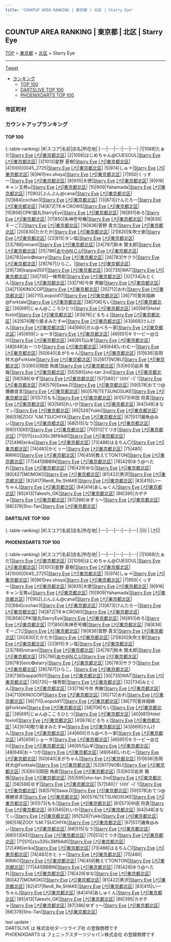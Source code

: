 ```yaml
---
title: 'COUNTUP AREA RANKING | 東京都 | 北区 | Starry Eye'
---
```

## COUNTUP AREA RANKING | 東京都 | 北区 | Starry Eye

[TOP](/darts/rank/) > [東京都](/darts/rank/東京都/) > [北区](/darts/rank/東京都/北区/) > Starry Eye

___

<a href="https://twitter.com/share?ref_src=twsrc%5Etfw" data-text="COUNTUP AREA RANKING | 東京都北区Starry Eye" class="twitter-share-button" data-hashtags="DARTSLIVE,PHOENIXDARTS,darts,ダーツ" data-show-count="false">Tweet</a>

* [ランキング](#カウントアップランキング)
    * [TOP 100](#top-100)
    * [DARTSLIVE TOP 100](#dartslive-top-100)
    * [PHOENIXDARTS TOP 100](#phoenixdarts-top-100)

### 市区町村

<ul>

</ul>

### カウントアップランキング

#### TOP 100



{:.table-ranking}
|#|スコア|名前|店名|所在地|
|---|---|---|---|---|
|1|1068|<span class="rank-name-pd">たぁだ</span>|<a href="/darts/rank/shops/7443.html">Starry Eye</a> <a href="https://vs.phoenixdarts.com/jp/shop/shopDetailInfo/s_7443?s_seq=7443">[↗]</a>|<a href="/darts/rank/東京都/北区">東京都北区</a>|
|2|1056|<span class="rank-name-pd">はじめちゃん@CUESOUL</span>|<a href="/darts/rank/shops/7443.html">Starry Eye</a> <a href="https://vs.phoenixdarts.com/jp/shop/shopDetailInfo/s_7443?s_seq=7443">[↗]</a>|<a href="/darts/rank/東京都/北区">東京都北区</a>|
|3|1013|<span class="rank-name-pd"><span class="pro-icon-pd"></span>星野 夏樹</span>|<a href="/darts/rank/shops/7443.html">Starry Eye</a> <a href="https://vs.phoenixdarts.com/jp/shop/shopDetailInfo/s_7443?s_seq=7443">[↗]</a>|<a href="/darts/rank/東京都/北区">東京都北区</a>|
|4|1000|<span class="rank-name-pd">0045_2725</span>|<a href="/darts/rank/shops/7443.html">Starry Eye</a> <a href="https://vs.phoenixdarts.com/jp/shop/shopDetailInfo/s_7443?s_seq=7443">[↗]</a>|<a href="/darts/rank/東京都/北区">東京都北区</a>|
|5|974|<span class="rank-name-pd">しゅ→</span>|<a href="/darts/rank/shops/7443.html">Starry Eye</a> <a href="https://vs.phoenixdarts.com/jp/shop/shopDetailInfo/s_7443?s_seq=7443">[↗]</a>|<a href="/darts/rank/東京都/北区">東京都北区</a>|
|6|961|<span class="rank-name-pd">rev.shoya</span>|<a href="/darts/rank/shops/7443.html">Starry Eye</a> <a href="https://vs.phoenixdarts.com/jp/shop/shopDetailInfo/s_7443?s_seq=7443">[↗]</a>|<a href="/darts/rank/東京都/北区">東京都北区</a>|
|7|950|<span class="rank-name-pd">くっすー</span>|<a href="/darts/rank/shops/7443.html">Starry Eye</a> <a href="https://vs.phoenixdarts.com/jp/shop/shopDetailInfo/s_7443?s_seq=7443">[↗]</a>|<a href="/darts/rank/東京都/北区">東京都北区</a>|
|8|935|<span class="rank-name-pd">大徳</span>|<a href="/darts/rank/shops/7443.html">Starry Eye</a> <a href="https://vs.phoenixdarts.com/jp/shop/shopDetailInfo/s_7443?s_seq=7443">[↗]</a>|<a href="/darts/rank/東京都/北区">東京都北区</a>|
|9|916|<span class="rank-name-pd">キャン玉男ω</span>|<a href="/darts/rank/shops/7443.html">Starry Eye</a> <a href="https://vs.phoenixdarts.com/jp/shop/shopDetailInfo/s_7443?s_seq=7443">[↗]</a>|<a href="/darts/rank/東京都/北区">東京都北区</a>|
|10|909|<span class="rank-name-pd">Yahamada</span>|<a href="/darts/rank/shops/7443.html">Starry Eye</a> <a href="https://vs.phoenixdarts.com/jp/shop/shopDetailInfo/s_7443?s_seq=7443">[↗]</a>|<a href="/darts/rank/東京都/北区">東京都北区</a>|
|11|902|<span class="rank-name-pd">ぶんぶん@canal</span>|<a href="/darts/rank/shops/7443.html">Starry Eye</a> <a href="https://vs.phoenixdarts.com/jp/shop/shopDetailInfo/s_7443?s_seq=7443">[↗]</a>|<a href="/darts/rank/東京都/北区">東京都北区</a>|
|12|884|<span class="rank-name-pd">cochan3</span>|<a href="/darts/rank/shops/7443.html">Starry Eye</a> <a href="https://vs.phoenixdarts.com/jp/shop/shopDetailInfo/s_7443?s_seq=7443">[↗]</a>|<a href="/darts/rank/東京都/北区">東京都北区</a>|
|13|873|<span class="rank-name-pd">けんたろー</span>|<a href="/darts/rank/shops/7443.html">Starry Eye</a> <a href="https://vs.phoenixdarts.com/jp/shop/shopDetailInfo/s_7443?s_seq=7443">[↗]</a>|<a href="/darts/rank/東京都/北区">東京都北区</a>|
|14|872|<span class="rank-name-pd">TK☆CROWS</span>|<a href="/darts/rank/shops/7443.html">Starry Eye</a> <a href="https://vs.phoenixdarts.com/jp/shop/shopDetailInfo/s_7443?s_seq=7443">[↗]</a>|<a href="/darts/rank/東京都/北区">東京都北区</a>|
|15|856|<span class="rank-name-pd">CPK!謳丸StarryEye</span>|<a href="/darts/rank/shops/7443.html">Starry Eye</a> <a href="https://vs.phoenixdarts.com/jp/shop/shopDetailInfo/s_7443?s_seq=7443">[↗]</a>|<a href="/darts/rank/東京都/北区">東京都北区</a>|
|16|851|<span class="rank-name-pd">めろ</span>|<a href="/darts/rank/shops/7443.html">Starry Eye</a> <a href="https://vs.phoenixdarts.com/jp/shop/shopDetailInfo/s_7443?s_seq=7443">[↗]</a>|<a href="/darts/rank/東京都/北区">東京都北区</a>|
|17|850|<span class="rank-name-pd">失神壱号機</span>|<a href="/darts/rank/shops/7443.html">Starry Eye</a> <a href="https://vs.phoenixdarts.com/jp/shop/shopDetailInfo/s_7443?s_seq=7443">[↗]</a>|<a href="/darts/rank/東京都/北区">東京都北区</a>|
|18|836|<span class="rank-name-pd">そーご㌠</span>|<a href="/darts/rank/shops/7443.html">Starry Eye</a> <a href="https://vs.phoenixdarts.com/jp/shop/shopDetailInfo/s_7443?s_seq=7443">[↗]</a>|<a href="/darts/rank/東京都/北区">東京都北区</a>|
|18|836|<span class="rank-name-pd">菅野 貴文</span>|<a href="/darts/rank/shops/7443.html">Starry Eye</a> <a href="https://vs.phoenixdarts.com/jp/shop/shopDetailInfo/s_7443?s_seq=7443">[↗]</a>|<a href="/darts/rank/東京都/北区">東京都北区</a>|
|20|830|<span class="rank-name-pd">たかたか</span>|<a href="/darts/rank/shops/7443.html">Starry Eye</a> <a href="https://vs.phoenixdarts.com/jp/shop/shopDetailInfo/s_7443?s_seq=7443">[↗]</a>|<a href="/darts/rank/東京都/北区">東京都北区</a>|
|21|820|<span class="rank-name-pd">矢吹士劉</span>|<a href="/darts/rank/shops/7443.html">Starry Eye</a> <a href="https://vs.phoenixdarts.com/jp/shop/shopDetailInfo/s_7443?s_seq=7443">[↗]</a>|<a href="/darts/rank/東京都/北区">東京都北区</a>|
|22|815|<span class="rank-name-pd">タン塩</span>|<a href="/darts/rank/shops/7443.html">Starry Eye</a> <a href="https://vs.phoenixdarts.com/jp/shop/shopDetailInfo/s_7443?s_seq=7443">[↗]</a>|<a href="/darts/rank/東京都/北区">東京都北区</a>|
|23|788|<span class="rank-name-pd">minami</span>|<a href="/darts/rank/shops/7443.html">Starry Eye</a> <a href="https://vs.phoenixdarts.com/jp/shop/shopDetailInfo/s_7443?s_seq=7443">[↗]</a>|<a href="/darts/rank/東京都/北区">東京都北区</a>|
|24|787|<span class="rank-name-pd"><span class="pro-icon-pd"></span>鈴木 賢太郎</span>|<a href="/darts/rank/shops/7443.html">Starry Eye</a> <a href="https://vs.phoenixdarts.com/jp/shop/shopDetailInfo/s_7443?s_seq=7443">[↗]</a>|<a href="/darts/rank/東京都/北区">東京都北区</a>|
|25|786|<span class="rank-name-pd">あや@N.C.U</span>|<a href="/darts/rank/shops/7443.html">Starry Eye</a> <a href="https://vs.phoenixdarts.com/jp/shop/shopDetailInfo/s_7443?s_seq=7443">[↗]</a>|<a href="/darts/rank/東京都/北区">東京都北区</a>|
|26|783|<span class="rank-name-pd">eric✪starry</span>|<a href="/darts/rank/shops/7443.html">Starry Eye</a> <a href="https://vs.phoenixdarts.com/jp/shop/shopDetailInfo/s_7443?s_seq=7443">[↗]</a>|<a href="/darts/rank/東京都/北区">東京都北区</a>|
|26|783|<span class="rank-name-pd">サクラ</span>|<a href="/darts/rank/shops/7443.html">Starry Eye</a> <a href="https://vs.phoenixdarts.com/jp/shop/shopDetailInfo/s_7443?s_seq=7443">[↗]</a>|<a href="/darts/rank/東京都/北区">東京都北区</a>|
|28|767|<span class="rank-name-pd">ひらこ。</span>|<a href="/darts/rank/shops/7443.html">Starry Eye</a> <a href="https://vs.phoenixdarts.com/jp/shop/shopDetailInfo/s_7443?s_seq=7443">[↗]</a>|<a href="/darts/rank/東京都/北区">東京都北区</a>|
|29|738|<span class="rank-name-pd">kappa0501</span>|<a href="/darts/rank/shops/7443.html">Starry Eye</a> <a href="https://vs.phoenixdarts.com/jp/shop/shopDetailInfo/s_7443?s_seq=7443">[↗]</a>|<a href="/darts/rank/東京都/北区">東京都北区</a>|
|30|735|<span class="rank-name-pd">WAT</span>|<a href="/darts/rank/shops/7443.html">Starry Eye</a> <a href="https://vs.phoenixdarts.com/jp/shop/shopDetailInfo/s_7443?s_seq=7443">[↗]</a>|<a href="/darts/rank/東京都/北区">東京都北区</a>|
|30|735|<span class="rank-name-pd">一條秀聡</span>|<a href="/darts/rank/shops/7443.html">Starry Eye</a> <a href="https://vs.phoenixdarts.com/jp/shop/shopDetailInfo/s_7443?s_seq=7443">[↗]</a>|<a href="/darts/rank/東京都/北区">東京都北区</a>|
|32|734|<span class="rank-name-pd">みとくん</span>|<a href="/darts/rank/shops/7443.html">Starry Eye</a> <a href="https://vs.phoenixdarts.com/jp/shop/shopDetailInfo/s_7443?s_seq=7443">[↗]</a>|<a href="/darts/rank/東京都/北区">東京都北区</a>|
|33|718|<span class="rank-name-pd"><span class="pro-icon-pd"></span>今井 秀敏</span>|<a href="/darts/rank/shops/7443.html">Starry Eye</a> <a href="https://vs.phoenixdarts.com/jp/shop/shopDetailInfo/s_7443?s_seq=7443">[↗]</a>|<a href="/darts/rank/東京都/北区">東京都北区</a>|
|34|713|<span class="rank-name-pd">KINOCOP</span>|<a href="/darts/rank/shops/7443.html">Starry Eye</a> <a href="https://vs.phoenixdarts.com/jp/shop/shopDetailInfo/s_7443?s_seq=7443">[↗]</a>|<a href="/darts/rank/東京都/北区">東京都北区</a>|
|35|712|<span class="rank-name-pd">おれ</span>|<a href="/darts/rank/shops/7443.html">Starry Eye</a> <a href="https://vs.phoenixdarts.com/jp/shop/shopDetailInfo/s_7443?s_seq=7443">[↗]</a>|<a href="/darts/rank/東京都/北区">東京都北区</a>|
|36|711|<span class="rank-name-pd">Leopold17</span>|<a href="/darts/rank/shops/7443.html">Starry Eye</a> <a href="https://vs.phoenixdarts.com/jp/shop/shopDetailInfo/s_7443?s_seq=7443">[↗]</a>|<a href="/darts/rank/東京都/北区">東京都北区</a>|
|36|711|<span class="rank-name-pd">菅井翔麻@Forktale</span>|<a href="/darts/rank/shops/7443.html">Starry Eye</a> <a href="https://vs.phoenixdarts.com/jp/shop/shopDetailInfo/s_7443?s_seq=7443">[↗]</a>|<a href="/darts/rank/東京都/北区">東京都北区</a>|
|38|706|<span class="rank-name-pd">ちい</span>|<a href="/darts/rank/shops/7443.html">Starry Eye</a> <a href="https://vs.phoenixdarts.com/jp/shop/shopDetailInfo/s_7443?s_seq=7443">[↗]</a>|<a href="/darts/rank/東京都/北区">東京都北区</a>|
|39|691|<span class="rank-name-pd">じゅん@こころひとつ</span>|<a href="/darts/rank/shops/7443.html">Starry Eye</a> <a href="https://vs.phoenixdarts.com/jp/shop/shopDetailInfo/s_7443?s_seq=7443">[↗]</a>|<a href="/darts/rank/東京都/北区">東京都北区</a>|
|40|681|<span class="rank-name-pd">Hotel foxlot</span>|<a href="/darts/rank/shops/7443.html">Starry Eye</a> <a href="https://vs.phoenixdarts.com/jp/shop/shopDetailInfo/s_7443?s_seq=7443">[↗]</a>|<a href="/darts/rank/東京都/北区">東京都北区</a>|
|41|676|<span class="rank-name-pd">どるちぇ</span>|<a href="/darts/rank/shops/7443.html">Starry Eye</a> <a href="https://vs.phoenixdarts.com/jp/shop/shopDetailInfo/s_7443?s_seq=7443">[↗]</a>|<a href="/darts/rank/東京都/北区">東京都北区</a>|
|42|674|<span class="rank-name-pd">眠り姫まみたす∞</span>|<a href="/darts/rank/shops/7443.html">Starry Eye</a> <a href="https://vs.phoenixdarts.com/jp/shop/shopDetailInfo/s_7443?s_seq=7443">[↗]</a>|<a href="/darts/rank/東京都/北区">東京都北区</a>|
|43|669|<span class="rank-name-pd">けんけん</span>|<a href="/darts/rank/shops/7443.html">Starry Eye</a> <a href="https://vs.phoenixdarts.com/jp/shop/shopDetailInfo/s_7443?s_seq=7443">[↗]</a>|<a href="/darts/rank/東京都/北区">東京都北区</a>|
|44|660|<span class="rank-name-pd">ガル@べろ〜家</span>|<a href="/darts/rank/shops/7443.html">Starry Eye</a> <a href="https://vs.phoenixdarts.com/jp/shop/shopDetailInfo/s_7443?s_seq=7443">[↗]</a>|<a href="/darts/rank/東京都/北区">東京都北区</a>|
|45|659|<span class="rank-name-pd">ショータ</span>|<a href="/darts/rank/shops/7443.html">Starry Eye</a> <a href="https://vs.phoenixdarts.com/jp/shop/shopDetailInfo/s_7443?s_seq=7443">[↗]</a>|<a href="/darts/rank/東京都/北区">東京都北区</a>|
|46|651|<span class="rank-name-pd">キラービー@立川</span>|<a href="/darts/rank/shops/7443.html">Starry Eye</a> <a href="https://vs.phoenixdarts.com/jp/shop/shopDetailInfo/s_7443?s_seq=7443">[↗]</a>|<a href="/darts/rank/東京都/北区">東京都北区</a>|
|46|651|<span class="rank-name-pd">山羊</span>|<a href="/darts/rank/shops/7443.html">Starry Eye</a> <a href="https://vs.phoenixdarts.com/jp/shop/shopDetailInfo/s_7443?s_seq=7443">[↗]</a>|<a href="/darts/rank/東京都/北区">東京都北区</a>|
|48|649|<span class="rank-name-pd">おーつか</span>|<a href="/darts/rank/shops/7443.html">Starry Eye</a> <a href="https://vs.phoenixdarts.com/jp/shop/shopDetailInfo/s_7443?s_seq=7443">[↗]</a>|<a href="/darts/rank/東京都/北区">東京都北区</a>|
|49|648|<span class="rank-name-pd">いわむー</span>|<a href="/darts/rank/shops/7443.html">Starry Eye</a> <a href="https://vs.phoenixdarts.com/jp/shop/shopDetailInfo/s_7443?s_seq=7443">[↗]</a>|<a href="/darts/rank/東京都/北区">東京都北区</a>|
|50|640|<span class="rank-name-pd">ゑがちゃん</span>|<a href="/darts/rank/shops/7443.html">Starry Eye</a> <a href="https://vs.phoenixdarts.com/jp/shop/shopDetailInfo/s_7443?s_seq=7443">[↗]</a>|<a href="/darts/rank/東京都/北区">東京都北区</a>|
|51|636|<span class="rank-name-pd">吉岡祥大@Forktale</span>|<a href="/darts/rank/shops/7443.html">Starry Eye</a> <a href="https://vs.phoenixdarts.com/jp/shop/shopDetailInfo/s_7443?s_seq=7443">[↗]</a>|<a href="/darts/rank/東京都/北区">東京都北区</a>|
|52|617|<span class="rank-name-pd">NOBU</span>|<a href="/darts/rank/shops/7443.html">Starry Eye</a> <a href="https://vs.phoenixdarts.com/jp/shop/shopDetailInfo/s_7443?s_seq=7443">[↗]</a>|<a href="/darts/rank/東京都/北区">東京都北区</a>|
|53|603|<span class="rank-name-pd"><span class="pro-icon-pd"></span>岡田 角直</span>|<a href="/darts/rank/shops/7443.html">Starry Eye</a> <a href="https://vs.phoenixdarts.com/jp/shop/shopDetailInfo/s_7443?s_seq=7443">[↗]</a>|<a href="/darts/rank/東京都/北区">東京都北区</a>|
|53|603|<span class="rank-name-pd"><span class="pro-icon-pd"></span>岩井 徹哉</span>|<a href="/darts/rank/shops/7443.html">Starry Eye</a> <a href="https://vs.phoenixdarts.com/jp/shop/shopDetailInfo/s_7443?s_seq=7443">[↗]</a>|<a href="/darts/rank/東京都/北区">東京都北区</a>|
|55|595|<span class="rank-name-pd">sho-tan 2nd</span>|<a href="/darts/rank/shops/7443.html">Starry Eye</a> <a href="https://vs.phoenixdarts.com/jp/shop/shopDetailInfo/s_7443?s_seq=7443">[↗]</a>|<a href="/darts/rank/東京都/北区">東京都北区</a>|
|56|588|<span class="rank-name-pd">ゆず</span>|<a href="/darts/rank/shops/7443.html">Starry Eye</a> <a href="https://vs.phoenixdarts.com/jp/shop/shopDetailInfo/s_7443?s_seq=7443">[↗]</a>|<a href="/darts/rank/東京都/北区">東京都北区</a>|
|57|580|<span class="rank-name-pd">ﾌﾟﾗﾈﾀﾎﾟｰｽﾞ!</span>|<a href="/darts/rank/shops/7443.html">Starry Eye</a> <a href="https://vs.phoenixdarts.com/jp/shop/shopDetailInfo/s_7443?s_seq=7443">[↗]</a>|<a href="/darts/rank/東京都/北区">東京都北区</a>|
|58|579|<span class="rank-name-pd">Sawa.D</span>|<a href="/darts/rank/shops/7443.html">Starry Eye</a> <a href="https://vs.phoenixdarts.com/jp/shop/shopDetailInfo/s_7443?s_seq=7443">[↗]</a>|<a href="/darts/rank/東京都/北区">東京都北区</a>|
|59|578|<span class="rank-name-pd">おてつ@爆勝宣言</span>|<a href="/darts/rank/shops/7443.html">Starry Eye</a> <a href="https://vs.phoenixdarts.com/jp/shop/shopDetailInfo/s_7443?s_seq=7443">[↗]</a>|<a href="/darts/rank/東京都/北区">東京都北区</a>|
|60|576|<span class="rank-name-pd">TETSUNOSUKE</span>|<a href="/darts/rank/shops/7443.html">Starry Eye</a> <a href="https://vs.phoenixdarts.com/jp/shop/shopDetailInfo/s_7443?s_seq=7443">[↗]</a>|<a href="/darts/rank/東京都/北区">東京都北区</a>|
|61|573|<span class="rank-name-pd">もも</span>|<a href="/darts/rank/shops/7443.html">Starry Eye</a> <a href="https://vs.phoenixdarts.com/jp/shop/shopDetailInfo/s_7443?s_seq=7443">[↗]</a>|<a href="/darts/rank/東京都/北区">東京都北区</a>|
|61|573|<span class="rank-name-pd">中田 将貴</span>|<a href="/darts/rank/shops/7443.html">Starry Eye</a> <a href="https://vs.phoenixdarts.com/jp/shop/shopDetailInfo/s_7443?s_seq=7443">[↗]</a>|<a href="/darts/rank/東京都/北区">東京都北区</a>|
|63|565|<span class="rank-name-pd">れいか</span>|<a href="/darts/rank/shops/7443.html">Starry Eye</a> <a href="https://vs.phoenixdarts.com/jp/shop/shopDetailInfo/s_7443?s_seq=7443">[↗]</a>|<a href="/darts/rank/東京都/北区">東京都北区</a>|
|64|548|<span class="rank-name-pd">まなてぃ</span>|<a href="/darts/rank/shops/7443.html">Starry Eye</a> <a href="https://vs.phoenixdarts.com/jp/shop/shopDetailInfo/s_7443?s_seq=7443">[↗]</a>|<a href="/darts/rank/東京都/北区">東京都北区</a>|
|65|526|<span class="rank-name-pd">Yukki</span>|<a href="/darts/rank/shops/7443.html">Starry Eye</a> <a href="https://vs.phoenixdarts.com/jp/shop/shopDetailInfo/s_7443?s_seq=7443">[↗]</a>|<a href="/darts/rank/東京都/北区">東京都北区</a>|
|66|518|<span class="rank-name-pd">ZOO! %M.TSUCHIYA</span>|<a href="/darts/rank/shops/7443.html">Starry Eye</a> <a href="https://vs.phoenixdarts.com/jp/shop/shopDetailInfo/s_7443?s_seq=7443">[↗]</a>|<a href="/darts/rank/東京都/北区">東京都北区</a>|
|67|517|<span class="rank-name-pd">雑魚@みぃ</span>|<a href="/darts/rank/shops/7443.html">Starry Eye</a> <a href="https://vs.phoenixdarts.com/jp/shop/shopDetailInfo/s_7443?s_seq=7443">[↗]</a>|<a href="/darts/rank/東京都/北区">東京都北区</a>|
|68|515|<span class="rank-name-pd">なう</span>|<a href="/darts/rank/shops/7443.html">Starry Eye</a> <a href="https://vs.phoenixdarts.com/jp/shop/shopDetailInfo/s_7443?s_seq=7443">[↗]</a>|<a href="/darts/rank/東京都/北区">東京都北区</a>|
|69|513|<span class="rank-name-pd">KEI</span>|<a href="/darts/rank/shops/7443.html">Starry Eye</a> <a href="https://vs.phoenixdarts.com/jp/shop/shopDetailInfo/s_7443?s_seq=7443">[↗]</a>|<a href="/darts/rank/東京都/北区">東京都北区</a>|
|70|512|<span class="rank-name-pd">てつき</span>|<a href="/darts/rank/shops/7443.html">Starry Eye</a> <a href="https://vs.phoenixdarts.com/jp/shop/shopDetailInfo/s_7443?s_seq=7443">[↗]</a>|<a href="/darts/rank/東京都/北区">東京都北区</a>|
|71|511|<span class="rank-name-pd">zzu335c38f94d0</span>|<a href="/darts/rank/shops/7443.html">Starry Eye</a> <a href="https://vs.phoenixdarts.com/jp/shop/shopDetailInfo/s_7443?s_seq=7443">[↗]</a>|<a href="/darts/rank/東京都/北区">東京都北区</a>|
|72|496|<span class="rank-name-pd">erika</span>|<a href="/darts/rank/shops/7443.html">Starry Eye</a> <a href="https://vs.phoenixdarts.com/jp/shop/shopDetailInfo/s_7443?s_seq=7443">[↗]</a>|<a href="/darts/rank/東京都/北区">東京都北区</a>|
|73|488|<span class="rank-name-pd">はるちん〇</span>|<a href="/darts/rank/shops/7443.html">Starry Eye</a> <a href="https://vs.phoenixdarts.com/jp/shop/shopDetailInfo/s_7443?s_seq=7443">[↗]</a>|<a href="/darts/rank/東京都/北区">東京都北区</a>|
|74|483|<span class="rank-name-pd">かとぅー</span>|<a href="/darts/rank/shops/7443.html">Starry Eye</a> <a href="https://vs.phoenixdarts.com/jp/shop/shopDetailInfo/s_7443?s_seq=7443">[↗]</a>|<a href="/darts/rank/東京都/北区">東京都北区</a>|
|75|480|<span class="rank-name-pd"> RIRIKO</span>|<a href="/darts/rank/shops/7443.html">Starry Eye</a> <a href="https://vs.phoenixdarts.com/jp/shop/shopDetailInfo/s_7443?s_seq=7443">[↗]</a>|<a href="/darts/rank/東京都/北区">東京都北区</a>|
|76|459|<span class="rank-name-pd">教えてTONTON</span>|<a href="/darts/rank/shops/7443.html">Starry Eye</a> <a href="https://vs.phoenixdarts.com/jp/shop/shopDetailInfo/s_7443?s_seq=7443">[↗]</a>|<a href="/darts/rank/東京都/北区">東京都北区</a>|
|77|441|<span class="rank-name-pd">BBBIN</span>|<a href="/darts/rank/shops/7443.html">Starry Eye</a> <a href="https://vs.phoenixdarts.com/jp/shop/shopDetailInfo/s_7443?s_seq=7443">[↗]</a>|<a href="/darts/rank/東京都/北区">東京都北区</a>|
|78|429|<span class="rank-name-pd">ゆう@へたれ</span>|<a href="/darts/rank/shops/7443.html">Starry Eye</a> <a href="https://vs.phoenixdarts.com/jp/shop/shopDetailInfo/s_7443?s_seq=7443">[↗]</a>|<a href="/darts/rank/東京都/北区">東京都北区</a>|
|78|429|<span class="rank-name-pd">ゆな</span>|<a href="/darts/rank/shops/7443.html">Starry Eye</a> <a href="https://vs.phoenixdarts.com/jp/shop/shopDetailInfo/s_7443?s_seq=7443">[↗]</a>|<a href="/darts/rank/東京都/北区">東京都北区</a>|
|80|427|<span class="rank-name-pd">MOMOKO</span>|<a href="/darts/rank/shops/7443.html">Starry Eye</a> <a href="https://vs.phoenixdarts.com/jp/shop/shopDetailInfo/s_7443?s_seq=7443">[↗]</a>|<a href="/darts/rank/東京都/北区">東京都北区</a>|
|81|422|<span class="rank-name-pd">黒沢</span>|<a href="/darts/rank/shops/7443.html">Starry Eye</a> <a href="https://vs.phoenixdarts.com/jp/shop/shopDetailInfo/s_7443?s_seq=7443">[↗]</a>|<a href="/darts/rank/東京都/北区">東京都北区</a>|
|82|417|<span class="rank-name-pd">Ren8_Re,SHAKE</span>|<a href="/darts/rank/shops/7443.html">Starry Eye</a> <a href="https://vs.phoenixdarts.com/jp/shop/shopDetailInfo/s_7443?s_seq=7443">[↗]</a>|<a href="/darts/rank/東京都/北区">東京都北区</a>|
|83|415|<span class="rank-name-pd">いーちゃん</span>|<a href="/darts/rank/shops/7443.html">Starry Eye</a> <a href="https://vs.phoenixdarts.com/jp/shop/shopDetailInfo/s_7443?s_seq=7443">[↗]</a>|<a href="/darts/rank/東京都/北区">東京都北区</a>|
|84|414|<span class="rank-name-pd">あしゅくん</span>|<a href="/darts/rank/shops/7443.html">Starry Eye</a> <a href="https://vs.phoenixdarts.com/jp/shop/shopDetailInfo/s_7443?s_seq=7443">[↗]</a>|<a href="/darts/rank/東京都/北区">東京都北区</a>|
|85|413|<span class="rank-name-pd">Takeshi_GK</span>|<a href="/darts/rank/shops/7443.html">Starry Eye</a> <a href="https://vs.phoenixdarts.com/jp/shop/shopDetailInfo/s_7443?s_seq=7443">[↗]</a>|<a href="/darts/rank/東京都/北区">東京都北区</a>|
|86|395|<span class="rank-name-pd">カボチャ</span>|<a href="/darts/rank/shops/7443.html">Starry Eye</a> <a href="https://vs.phoenixdarts.com/jp/shop/shopDetailInfo/s_7443?s_seq=7443">[↗]</a>|<a href="/darts/rank/東京都/北区">東京都北区</a>|
|87|386|<span class="rank-name-pd">ゆずぅ〜</span>|<a href="/darts/rank/shops/7443.html">Starry Eye</a> <a href="https://vs.phoenixdarts.com/jp/shop/shopDetailInfo/s_7443?s_seq=7443">[↗]</a>|<a href="/darts/rank/東京都/北区">東京都北区</a>|
|88|378|<span class="rank-name-pd">Sho-Tan</span>|<a href="/darts/rank/shops/7443.html">Starry Eye</a> <a href="https://vs.phoenixdarts.com/jp/shop/shopDetailInfo/s_7443?s_seq=7443">[↗]</a>|<a href="/darts/rank/東京都/北区">東京都北区</a>|


#### DARTSLIVE TOP 100



{:.table-ranking}
|#|スコア|名前|店名|所在地|
|---|---|---|---|---|
||0|<span class="rank-name-dl"> </span>|<a href="/darts/rank/shops/.html"></a> <a href="">[↗]</a>|<a href="/darts/rank//"></a>|


#### PHOENIXDARTS TOP 100



{:.table-ranking}
|#|スコア|名前|店名|所在地|
|---|---|---|---|---|
|1|1068|<span class="rank-name-pd">たぁだ</span>|<a href="/darts/rank/shops/7443.html">Starry Eye</a> <a href="https://vs.phoenixdarts.com/jp/shop/shopDetailInfo/s_7443?s_seq=7443">[↗]</a>|<a href="/darts/rank/東京都/北区">東京都北区</a>|
|2|1056|<span class="rank-name-pd">はじめちゃん@CUESOUL</span>|<a href="/darts/rank/shops/7443.html">Starry Eye</a> <a href="https://vs.phoenixdarts.com/jp/shop/shopDetailInfo/s_7443?s_seq=7443">[↗]</a>|<a href="/darts/rank/東京都/北区">東京都北区</a>|
|3|1013|<span class="rank-name-pd"><span class="pro-icon-pd"></span>星野 夏樹</span>|<a href="/darts/rank/shops/7443.html">Starry Eye</a> <a href="https://vs.phoenixdarts.com/jp/shop/shopDetailInfo/s_7443?s_seq=7443">[↗]</a>|<a href="/darts/rank/東京都/北区">東京都北区</a>|
|4|1000|<span class="rank-name-pd">0045_2725</span>|<a href="/darts/rank/shops/7443.html">Starry Eye</a> <a href="https://vs.phoenixdarts.com/jp/shop/shopDetailInfo/s_7443?s_seq=7443">[↗]</a>|<a href="/darts/rank/東京都/北区">東京都北区</a>|
|5|974|<span class="rank-name-pd">しゅ→</span>|<a href="/darts/rank/shops/7443.html">Starry Eye</a> <a href="https://vs.phoenixdarts.com/jp/shop/shopDetailInfo/s_7443?s_seq=7443">[↗]</a>|<a href="/darts/rank/東京都/北区">東京都北区</a>|
|6|961|<span class="rank-name-pd">rev.shoya</span>|<a href="/darts/rank/shops/7443.html">Starry Eye</a> <a href="https://vs.phoenixdarts.com/jp/shop/shopDetailInfo/s_7443?s_seq=7443">[↗]</a>|<a href="/darts/rank/東京都/北区">東京都北区</a>|
|7|950|<span class="rank-name-pd">くっすー</span>|<a href="/darts/rank/shops/7443.html">Starry Eye</a> <a href="https://vs.phoenixdarts.com/jp/shop/shopDetailInfo/s_7443?s_seq=7443">[↗]</a>|<a href="/darts/rank/東京都/北区">東京都北区</a>|
|8|935|<span class="rank-name-pd">大徳</span>|<a href="/darts/rank/shops/7443.html">Starry Eye</a> <a href="https://vs.phoenixdarts.com/jp/shop/shopDetailInfo/s_7443?s_seq=7443">[↗]</a>|<a href="/darts/rank/東京都/北区">東京都北区</a>|
|9|916|<span class="rank-name-pd">キャン玉男ω</span>|<a href="/darts/rank/shops/7443.html">Starry Eye</a> <a href="https://vs.phoenixdarts.com/jp/shop/shopDetailInfo/s_7443?s_seq=7443">[↗]</a>|<a href="/darts/rank/東京都/北区">東京都北区</a>|
|10|909|<span class="rank-name-pd">Yahamada</span>|<a href="/darts/rank/shops/7443.html">Starry Eye</a> <a href="https://vs.phoenixdarts.com/jp/shop/shopDetailInfo/s_7443?s_seq=7443">[↗]</a>|<a href="/darts/rank/東京都/北区">東京都北区</a>|
|11|902|<span class="rank-name-pd">ぶんぶん@canal</span>|<a href="/darts/rank/shops/7443.html">Starry Eye</a> <a href="https://vs.phoenixdarts.com/jp/shop/shopDetailInfo/s_7443?s_seq=7443">[↗]</a>|<a href="/darts/rank/東京都/北区">東京都北区</a>|
|12|884|<span class="rank-name-pd">cochan3</span>|<a href="/darts/rank/shops/7443.html">Starry Eye</a> <a href="https://vs.phoenixdarts.com/jp/shop/shopDetailInfo/s_7443?s_seq=7443">[↗]</a>|<a href="/darts/rank/東京都/北区">東京都北区</a>|
|13|873|<span class="rank-name-pd">けんたろー</span>|<a href="/darts/rank/shops/7443.html">Starry Eye</a> <a href="https://vs.phoenixdarts.com/jp/shop/shopDetailInfo/s_7443?s_seq=7443">[↗]</a>|<a href="/darts/rank/東京都/北区">東京都北区</a>|
|14|872|<span class="rank-name-pd">TK☆CROWS</span>|<a href="/darts/rank/shops/7443.html">Starry Eye</a> <a href="https://vs.phoenixdarts.com/jp/shop/shopDetailInfo/s_7443?s_seq=7443">[↗]</a>|<a href="/darts/rank/東京都/北区">東京都北区</a>|
|15|856|<span class="rank-name-pd">CPK!謳丸StarryEye</span>|<a href="/darts/rank/shops/7443.html">Starry Eye</a> <a href="https://vs.phoenixdarts.com/jp/shop/shopDetailInfo/s_7443?s_seq=7443">[↗]</a>|<a href="/darts/rank/東京都/北区">東京都北区</a>|
|16|851|<span class="rank-name-pd">めろ</span>|<a href="/darts/rank/shops/7443.html">Starry Eye</a> <a href="https://vs.phoenixdarts.com/jp/shop/shopDetailInfo/s_7443?s_seq=7443">[↗]</a>|<a href="/darts/rank/東京都/北区">東京都北区</a>|
|17|850|<span class="rank-name-pd">失神壱号機</span>|<a href="/darts/rank/shops/7443.html">Starry Eye</a> <a href="https://vs.phoenixdarts.com/jp/shop/shopDetailInfo/s_7443?s_seq=7443">[↗]</a>|<a href="/darts/rank/東京都/北区">東京都北区</a>|
|18|836|<span class="rank-name-pd">そーご㌠</span>|<a href="/darts/rank/shops/7443.html">Starry Eye</a> <a href="https://vs.phoenixdarts.com/jp/shop/shopDetailInfo/s_7443?s_seq=7443">[↗]</a>|<a href="/darts/rank/東京都/北区">東京都北区</a>|
|18|836|<span class="rank-name-pd">菅野 貴文</span>|<a href="/darts/rank/shops/7443.html">Starry Eye</a> <a href="https://vs.phoenixdarts.com/jp/shop/shopDetailInfo/s_7443?s_seq=7443">[↗]</a>|<a href="/darts/rank/東京都/北区">東京都北区</a>|
|20|830|<span class="rank-name-pd">たかたか</span>|<a href="/darts/rank/shops/7443.html">Starry Eye</a> <a href="https://vs.phoenixdarts.com/jp/shop/shopDetailInfo/s_7443?s_seq=7443">[↗]</a>|<a href="/darts/rank/東京都/北区">東京都北区</a>|
|21|820|<span class="rank-name-pd">矢吹士劉</span>|<a href="/darts/rank/shops/7443.html">Starry Eye</a> <a href="https://vs.phoenixdarts.com/jp/shop/shopDetailInfo/s_7443?s_seq=7443">[↗]</a>|<a href="/darts/rank/東京都/北区">東京都北区</a>|
|22|815|<span class="rank-name-pd">タン塩</span>|<a href="/darts/rank/shops/7443.html">Starry Eye</a> <a href="https://vs.phoenixdarts.com/jp/shop/shopDetailInfo/s_7443?s_seq=7443">[↗]</a>|<a href="/darts/rank/東京都/北区">東京都北区</a>|
|23|788|<span class="rank-name-pd">minami</span>|<a href="/darts/rank/shops/7443.html">Starry Eye</a> <a href="https://vs.phoenixdarts.com/jp/shop/shopDetailInfo/s_7443?s_seq=7443">[↗]</a>|<a href="/darts/rank/東京都/北区">東京都北区</a>|
|24|787|<span class="rank-name-pd"><span class="pro-icon-pd"></span>鈴木 賢太郎</span>|<a href="/darts/rank/shops/7443.html">Starry Eye</a> <a href="https://vs.phoenixdarts.com/jp/shop/shopDetailInfo/s_7443?s_seq=7443">[↗]</a>|<a href="/darts/rank/東京都/北区">東京都北区</a>|
|25|786|<span class="rank-name-pd">あや@N.C.U</span>|<a href="/darts/rank/shops/7443.html">Starry Eye</a> <a href="https://vs.phoenixdarts.com/jp/shop/shopDetailInfo/s_7443?s_seq=7443">[↗]</a>|<a href="/darts/rank/東京都/北区">東京都北区</a>|
|26|783|<span class="rank-name-pd">eric✪starry</span>|<a href="/darts/rank/shops/7443.html">Starry Eye</a> <a href="https://vs.phoenixdarts.com/jp/shop/shopDetailInfo/s_7443?s_seq=7443">[↗]</a>|<a href="/darts/rank/東京都/北区">東京都北区</a>|
|26|783|<span class="rank-name-pd">サクラ</span>|<a href="/darts/rank/shops/7443.html">Starry Eye</a> <a href="https://vs.phoenixdarts.com/jp/shop/shopDetailInfo/s_7443?s_seq=7443">[↗]</a>|<a href="/darts/rank/東京都/北区">東京都北区</a>|
|28|767|<span class="rank-name-pd">ひらこ。</span>|<a href="/darts/rank/shops/7443.html">Starry Eye</a> <a href="https://vs.phoenixdarts.com/jp/shop/shopDetailInfo/s_7443?s_seq=7443">[↗]</a>|<a href="/darts/rank/東京都/北区">東京都北区</a>|
|29|738|<span class="rank-name-pd">kappa0501</span>|<a href="/darts/rank/shops/7443.html">Starry Eye</a> <a href="https://vs.phoenixdarts.com/jp/shop/shopDetailInfo/s_7443?s_seq=7443">[↗]</a>|<a href="/darts/rank/東京都/北区">東京都北区</a>|
|30|735|<span class="rank-name-pd">WAT</span>|<a href="/darts/rank/shops/7443.html">Starry Eye</a> <a href="https://vs.phoenixdarts.com/jp/shop/shopDetailInfo/s_7443?s_seq=7443">[↗]</a>|<a href="/darts/rank/東京都/北区">東京都北区</a>|
|30|735|<span class="rank-name-pd">一條秀聡</span>|<a href="/darts/rank/shops/7443.html">Starry Eye</a> <a href="https://vs.phoenixdarts.com/jp/shop/shopDetailInfo/s_7443?s_seq=7443">[↗]</a>|<a href="/darts/rank/東京都/北区">東京都北区</a>|
|32|734|<span class="rank-name-pd">みとくん</span>|<a href="/darts/rank/shops/7443.html">Starry Eye</a> <a href="https://vs.phoenixdarts.com/jp/shop/shopDetailInfo/s_7443?s_seq=7443">[↗]</a>|<a href="/darts/rank/東京都/北区">東京都北区</a>|
|33|718|<span class="rank-name-pd"><span class="pro-icon-pd"></span>今井 秀敏</span>|<a href="/darts/rank/shops/7443.html">Starry Eye</a> <a href="https://vs.phoenixdarts.com/jp/shop/shopDetailInfo/s_7443?s_seq=7443">[↗]</a>|<a href="/darts/rank/東京都/北区">東京都北区</a>|
|34|713|<span class="rank-name-pd">KINOCOP</span>|<a href="/darts/rank/shops/7443.html">Starry Eye</a> <a href="https://vs.phoenixdarts.com/jp/shop/shopDetailInfo/s_7443?s_seq=7443">[↗]</a>|<a href="/darts/rank/東京都/北区">東京都北区</a>|
|35|712|<span class="rank-name-pd">おれ</span>|<a href="/darts/rank/shops/7443.html">Starry Eye</a> <a href="https://vs.phoenixdarts.com/jp/shop/shopDetailInfo/s_7443?s_seq=7443">[↗]</a>|<a href="/darts/rank/東京都/北区">東京都北区</a>|
|36|711|<span class="rank-name-pd">Leopold17</span>|<a href="/darts/rank/shops/7443.html">Starry Eye</a> <a href="https://vs.phoenixdarts.com/jp/shop/shopDetailInfo/s_7443?s_seq=7443">[↗]</a>|<a href="/darts/rank/東京都/北区">東京都北区</a>|
|36|711|<span class="rank-name-pd">菅井翔麻@Forktale</span>|<a href="/darts/rank/shops/7443.html">Starry Eye</a> <a href="https://vs.phoenixdarts.com/jp/shop/shopDetailInfo/s_7443?s_seq=7443">[↗]</a>|<a href="/darts/rank/東京都/北区">東京都北区</a>|
|38|706|<span class="rank-name-pd">ちい</span>|<a href="/darts/rank/shops/7443.html">Starry Eye</a> <a href="https://vs.phoenixdarts.com/jp/shop/shopDetailInfo/s_7443?s_seq=7443">[↗]</a>|<a href="/darts/rank/東京都/北区">東京都北区</a>|
|39|691|<span class="rank-name-pd">じゅん@こころひとつ</span>|<a href="/darts/rank/shops/7443.html">Starry Eye</a> <a href="https://vs.phoenixdarts.com/jp/shop/shopDetailInfo/s_7443?s_seq=7443">[↗]</a>|<a href="/darts/rank/東京都/北区">東京都北区</a>|
|40|681|<span class="rank-name-pd">Hotel foxlot</span>|<a href="/darts/rank/shops/7443.html">Starry Eye</a> <a href="https://vs.phoenixdarts.com/jp/shop/shopDetailInfo/s_7443?s_seq=7443">[↗]</a>|<a href="/darts/rank/東京都/北区">東京都北区</a>|
|41|676|<span class="rank-name-pd">どるちぇ</span>|<a href="/darts/rank/shops/7443.html">Starry Eye</a> <a href="https://vs.phoenixdarts.com/jp/shop/shopDetailInfo/s_7443?s_seq=7443">[↗]</a>|<a href="/darts/rank/東京都/北区">東京都北区</a>|
|42|674|<span class="rank-name-pd">眠り姫まみたす∞</span>|<a href="/darts/rank/shops/7443.html">Starry Eye</a> <a href="https://vs.phoenixdarts.com/jp/shop/shopDetailInfo/s_7443?s_seq=7443">[↗]</a>|<a href="/darts/rank/東京都/北区">東京都北区</a>|
|43|669|<span class="rank-name-pd">けんけん</span>|<a href="/darts/rank/shops/7443.html">Starry Eye</a> <a href="https://vs.phoenixdarts.com/jp/shop/shopDetailInfo/s_7443?s_seq=7443">[↗]</a>|<a href="/darts/rank/東京都/北区">東京都北区</a>|
|44|660|<span class="rank-name-pd">ガル@べろ〜家</span>|<a href="/darts/rank/shops/7443.html">Starry Eye</a> <a href="https://vs.phoenixdarts.com/jp/shop/shopDetailInfo/s_7443?s_seq=7443">[↗]</a>|<a href="/darts/rank/東京都/北区">東京都北区</a>|
|45|659|<span class="rank-name-pd">ショータ</span>|<a href="/darts/rank/shops/7443.html">Starry Eye</a> <a href="https://vs.phoenixdarts.com/jp/shop/shopDetailInfo/s_7443?s_seq=7443">[↗]</a>|<a href="/darts/rank/東京都/北区">東京都北区</a>|
|46|651|<span class="rank-name-pd">キラービー@立川</span>|<a href="/darts/rank/shops/7443.html">Starry Eye</a> <a href="https://vs.phoenixdarts.com/jp/shop/shopDetailInfo/s_7443?s_seq=7443">[↗]</a>|<a href="/darts/rank/東京都/北区">東京都北区</a>|
|46|651|<span class="rank-name-pd">山羊</span>|<a href="/darts/rank/shops/7443.html">Starry Eye</a> <a href="https://vs.phoenixdarts.com/jp/shop/shopDetailInfo/s_7443?s_seq=7443">[↗]</a>|<a href="/darts/rank/東京都/北区">東京都北区</a>|
|48|649|<span class="rank-name-pd">おーつか</span>|<a href="/darts/rank/shops/7443.html">Starry Eye</a> <a href="https://vs.phoenixdarts.com/jp/shop/shopDetailInfo/s_7443?s_seq=7443">[↗]</a>|<a href="/darts/rank/東京都/北区">東京都北区</a>|
|49|648|<span class="rank-name-pd">いわむー</span>|<a href="/darts/rank/shops/7443.html">Starry Eye</a> <a href="https://vs.phoenixdarts.com/jp/shop/shopDetailInfo/s_7443?s_seq=7443">[↗]</a>|<a href="/darts/rank/東京都/北区">東京都北区</a>|
|50|640|<span class="rank-name-pd">ゑがちゃん</span>|<a href="/darts/rank/shops/7443.html">Starry Eye</a> <a href="https://vs.phoenixdarts.com/jp/shop/shopDetailInfo/s_7443?s_seq=7443">[↗]</a>|<a href="/darts/rank/東京都/北区">東京都北区</a>|
|51|636|<span class="rank-name-pd">吉岡祥大@Forktale</span>|<a href="/darts/rank/shops/7443.html">Starry Eye</a> <a href="https://vs.phoenixdarts.com/jp/shop/shopDetailInfo/s_7443?s_seq=7443">[↗]</a>|<a href="/darts/rank/東京都/北区">東京都北区</a>|
|52|617|<span class="rank-name-pd">NOBU</span>|<a href="/darts/rank/shops/7443.html">Starry Eye</a> <a href="https://vs.phoenixdarts.com/jp/shop/shopDetailInfo/s_7443?s_seq=7443">[↗]</a>|<a href="/darts/rank/東京都/北区">東京都北区</a>|
|53|603|<span class="rank-name-pd"><span class="pro-icon-pd"></span>岡田 角直</span>|<a href="/darts/rank/shops/7443.html">Starry Eye</a> <a href="https://vs.phoenixdarts.com/jp/shop/shopDetailInfo/s_7443?s_seq=7443">[↗]</a>|<a href="/darts/rank/東京都/北区">東京都北区</a>|
|53|603|<span class="rank-name-pd"><span class="pro-icon-pd"></span>岩井 徹哉</span>|<a href="/darts/rank/shops/7443.html">Starry Eye</a> <a href="https://vs.phoenixdarts.com/jp/shop/shopDetailInfo/s_7443?s_seq=7443">[↗]</a>|<a href="/darts/rank/東京都/北区">東京都北区</a>|
|55|595|<span class="rank-name-pd">sho-tan 2nd</span>|<a href="/darts/rank/shops/7443.html">Starry Eye</a> <a href="https://vs.phoenixdarts.com/jp/shop/shopDetailInfo/s_7443?s_seq=7443">[↗]</a>|<a href="/darts/rank/東京都/北区">東京都北区</a>|
|56|588|<span class="rank-name-pd">ゆず</span>|<a href="/darts/rank/shops/7443.html">Starry Eye</a> <a href="https://vs.phoenixdarts.com/jp/shop/shopDetailInfo/s_7443?s_seq=7443">[↗]</a>|<a href="/darts/rank/東京都/北区">東京都北区</a>|
|57|580|<span class="rank-name-pd">ﾌﾟﾗﾈﾀﾎﾟｰｽﾞ!</span>|<a href="/darts/rank/shops/7443.html">Starry Eye</a> <a href="https://vs.phoenixdarts.com/jp/shop/shopDetailInfo/s_7443?s_seq=7443">[↗]</a>|<a href="/darts/rank/東京都/北区">東京都北区</a>|
|58|579|<span class="rank-name-pd">Sawa.D</span>|<a href="/darts/rank/shops/7443.html">Starry Eye</a> <a href="https://vs.phoenixdarts.com/jp/shop/shopDetailInfo/s_7443?s_seq=7443">[↗]</a>|<a href="/darts/rank/東京都/北区">東京都北区</a>|
|59|578|<span class="rank-name-pd">おてつ@爆勝宣言</span>|<a href="/darts/rank/shops/7443.html">Starry Eye</a> <a href="https://vs.phoenixdarts.com/jp/shop/shopDetailInfo/s_7443?s_seq=7443">[↗]</a>|<a href="/darts/rank/東京都/北区">東京都北区</a>|
|60|576|<span class="rank-name-pd">TETSUNOSUKE</span>|<a href="/darts/rank/shops/7443.html">Starry Eye</a> <a href="https://vs.phoenixdarts.com/jp/shop/shopDetailInfo/s_7443?s_seq=7443">[↗]</a>|<a href="/darts/rank/東京都/北区">東京都北区</a>|
|61|573|<span class="rank-name-pd">もも</span>|<a href="/darts/rank/shops/7443.html">Starry Eye</a> <a href="https://vs.phoenixdarts.com/jp/shop/shopDetailInfo/s_7443?s_seq=7443">[↗]</a>|<a href="/darts/rank/東京都/北区">東京都北区</a>|
|61|573|<span class="rank-name-pd">中田 将貴</span>|<a href="/darts/rank/shops/7443.html">Starry Eye</a> <a href="https://vs.phoenixdarts.com/jp/shop/shopDetailInfo/s_7443?s_seq=7443">[↗]</a>|<a href="/darts/rank/東京都/北区">東京都北区</a>|
|63|565|<span class="rank-name-pd">れいか</span>|<a href="/darts/rank/shops/7443.html">Starry Eye</a> <a href="https://vs.phoenixdarts.com/jp/shop/shopDetailInfo/s_7443?s_seq=7443">[↗]</a>|<a href="/darts/rank/東京都/北区">東京都北区</a>|
|64|548|<span class="rank-name-pd">まなてぃ</span>|<a href="/darts/rank/shops/7443.html">Starry Eye</a> <a href="https://vs.phoenixdarts.com/jp/shop/shopDetailInfo/s_7443?s_seq=7443">[↗]</a>|<a href="/darts/rank/東京都/北区">東京都北区</a>|
|65|526|<span class="rank-name-pd">Yukki</span>|<a href="/darts/rank/shops/7443.html">Starry Eye</a> <a href="https://vs.phoenixdarts.com/jp/shop/shopDetailInfo/s_7443?s_seq=7443">[↗]</a>|<a href="/darts/rank/東京都/北区">東京都北区</a>|
|66|518|<span class="rank-name-pd">ZOO! %M.TSUCHIYA</span>|<a href="/darts/rank/shops/7443.html">Starry Eye</a> <a href="https://vs.phoenixdarts.com/jp/shop/shopDetailInfo/s_7443?s_seq=7443">[↗]</a>|<a href="/darts/rank/東京都/北区">東京都北区</a>|
|67|517|<span class="rank-name-pd">雑魚@みぃ</span>|<a href="/darts/rank/shops/7443.html">Starry Eye</a> <a href="https://vs.phoenixdarts.com/jp/shop/shopDetailInfo/s_7443?s_seq=7443">[↗]</a>|<a href="/darts/rank/東京都/北区">東京都北区</a>|
|68|515|<span class="rank-name-pd">なう</span>|<a href="/darts/rank/shops/7443.html">Starry Eye</a> <a href="https://vs.phoenixdarts.com/jp/shop/shopDetailInfo/s_7443?s_seq=7443">[↗]</a>|<a href="/darts/rank/東京都/北区">東京都北区</a>|
|69|513|<span class="rank-name-pd">KEI</span>|<a href="/darts/rank/shops/7443.html">Starry Eye</a> <a href="https://vs.phoenixdarts.com/jp/shop/shopDetailInfo/s_7443?s_seq=7443">[↗]</a>|<a href="/darts/rank/東京都/北区">東京都北区</a>|
|70|512|<span class="rank-name-pd">てつき</span>|<a href="/darts/rank/shops/7443.html">Starry Eye</a> <a href="https://vs.phoenixdarts.com/jp/shop/shopDetailInfo/s_7443?s_seq=7443">[↗]</a>|<a href="/darts/rank/東京都/北区">東京都北区</a>|
|71|511|<span class="rank-name-pd">zzu335c38f94d0</span>|<a href="/darts/rank/shops/7443.html">Starry Eye</a> <a href="https://vs.phoenixdarts.com/jp/shop/shopDetailInfo/s_7443?s_seq=7443">[↗]</a>|<a href="/darts/rank/東京都/北区">東京都北区</a>|
|72|496|<span class="rank-name-pd">erika</span>|<a href="/darts/rank/shops/7443.html">Starry Eye</a> <a href="https://vs.phoenixdarts.com/jp/shop/shopDetailInfo/s_7443?s_seq=7443">[↗]</a>|<a href="/darts/rank/東京都/北区">東京都北区</a>|
|73|488|<span class="rank-name-pd">はるちん〇</span>|<a href="/darts/rank/shops/7443.html">Starry Eye</a> <a href="https://vs.phoenixdarts.com/jp/shop/shopDetailInfo/s_7443?s_seq=7443">[↗]</a>|<a href="/darts/rank/東京都/北区">東京都北区</a>|
|74|483|<span class="rank-name-pd">かとぅー</span>|<a href="/darts/rank/shops/7443.html">Starry Eye</a> <a href="https://vs.phoenixdarts.com/jp/shop/shopDetailInfo/s_7443?s_seq=7443">[↗]</a>|<a href="/darts/rank/東京都/北区">東京都北区</a>|
|75|480|<span class="rank-name-pd"> RIRIKO</span>|<a href="/darts/rank/shops/7443.html">Starry Eye</a> <a href="https://vs.phoenixdarts.com/jp/shop/shopDetailInfo/s_7443?s_seq=7443">[↗]</a>|<a href="/darts/rank/東京都/北区">東京都北区</a>|
|76|459|<span class="rank-name-pd">教えてTONTON</span>|<a href="/darts/rank/shops/7443.html">Starry Eye</a> <a href="https://vs.phoenixdarts.com/jp/shop/shopDetailInfo/s_7443?s_seq=7443">[↗]</a>|<a href="/darts/rank/東京都/北区">東京都北区</a>|
|77|441|<span class="rank-name-pd">BBBIN</span>|<a href="/darts/rank/shops/7443.html">Starry Eye</a> <a href="https://vs.phoenixdarts.com/jp/shop/shopDetailInfo/s_7443?s_seq=7443">[↗]</a>|<a href="/darts/rank/東京都/北区">東京都北区</a>|
|78|429|<span class="rank-name-pd">ゆう@へたれ</span>|<a href="/darts/rank/shops/7443.html">Starry Eye</a> <a href="https://vs.phoenixdarts.com/jp/shop/shopDetailInfo/s_7443?s_seq=7443">[↗]</a>|<a href="/darts/rank/東京都/北区">東京都北区</a>|
|78|429|<span class="rank-name-pd">ゆな</span>|<a href="/darts/rank/shops/7443.html">Starry Eye</a> <a href="https://vs.phoenixdarts.com/jp/shop/shopDetailInfo/s_7443?s_seq=7443">[↗]</a>|<a href="/darts/rank/東京都/北区">東京都北区</a>|
|80|427|<span class="rank-name-pd">MOMOKO</span>|<a href="/darts/rank/shops/7443.html">Starry Eye</a> <a href="https://vs.phoenixdarts.com/jp/shop/shopDetailInfo/s_7443?s_seq=7443">[↗]</a>|<a href="/darts/rank/東京都/北区">東京都北区</a>|
|81|422|<span class="rank-name-pd">黒沢</span>|<a href="/darts/rank/shops/7443.html">Starry Eye</a> <a href="https://vs.phoenixdarts.com/jp/shop/shopDetailInfo/s_7443?s_seq=7443">[↗]</a>|<a href="/darts/rank/東京都/北区">東京都北区</a>|
|82|417|<span class="rank-name-pd">Ren8_Re,SHAKE</span>|<a href="/darts/rank/shops/7443.html">Starry Eye</a> <a href="https://vs.phoenixdarts.com/jp/shop/shopDetailInfo/s_7443?s_seq=7443">[↗]</a>|<a href="/darts/rank/東京都/北区">東京都北区</a>|
|83|415|<span class="rank-name-pd">いーちゃん</span>|<a href="/darts/rank/shops/7443.html">Starry Eye</a> <a href="https://vs.phoenixdarts.com/jp/shop/shopDetailInfo/s_7443?s_seq=7443">[↗]</a>|<a href="/darts/rank/東京都/北区">東京都北区</a>|
|84|414|<span class="rank-name-pd">あしゅくん</span>|<a href="/darts/rank/shops/7443.html">Starry Eye</a> <a href="https://vs.phoenixdarts.com/jp/shop/shopDetailInfo/s_7443?s_seq=7443">[↗]</a>|<a href="/darts/rank/東京都/北区">東京都北区</a>|
|85|413|<span class="rank-name-pd">Takeshi_GK</span>|<a href="/darts/rank/shops/7443.html">Starry Eye</a> <a href="https://vs.phoenixdarts.com/jp/shop/shopDetailInfo/s_7443?s_seq=7443">[↗]</a>|<a href="/darts/rank/東京都/北区">東京都北区</a>|
|86|395|<span class="rank-name-pd">カボチャ</span>|<a href="/darts/rank/shops/7443.html">Starry Eye</a> <a href="https://vs.phoenixdarts.com/jp/shop/shopDetailInfo/s_7443?s_seq=7443">[↗]</a>|<a href="/darts/rank/東京都/北区">東京都北区</a>|
|87|386|<span class="rank-name-pd">ゆずぅ〜</span>|<a href="/darts/rank/shops/7443.html">Starry Eye</a> <a href="https://vs.phoenixdarts.com/jp/shop/shopDetailInfo/s_7443?s_seq=7443">[↗]</a>|<a href="/darts/rank/東京都/北区">東京都北区</a>|
|88|378|<span class="rank-name-pd">Sho-Tan</span>|<a href="/darts/rank/shops/7443.html">Starry Eye</a> <a href="https://vs.phoenixdarts.com/jp/shop/shopDetailInfo/s_7443?s_seq=7443">[↗]</a>|<a href="/darts/rank/東京都/北区">東京都北区</a>|


<div class="footer border-top border-gray-light mt-5 pt-3 text-right text-gray">
    last update : <span style="font-weight: italic" id="foot_last_modified"></span><br />
    DARTSLIVE は 株式会社ダーツライブ社 の登録商標です<br />
    PHOENIXDARTS は フェニックスダーツジャパン株式会社 の登録商標です<br />
</div>

<script src="https://cdnjs.cloudflare.com/ajax/libs/jquery.tablesorter/2.31.3/js/jquery.tablesorter.min.js" integrity="sha512-qzgd5cYSZcosqpzpn7zF2ZId8f/8CHmFKZ8j7mU4OUXTNRd5g+ZHBPsgKEwoqxCtdQvExE5LprwwPAgoicguNg==" crossorigin="anonymous" referrerpolicy="no-referrer"></script>
<link rel="stylesheet" href="https://cdnjs.cloudflare.com/ajax/libs/jquery.tablesorter/2.31.3/css/theme.default.min.css" integrity="sha512-wghhOJkjQX0Lh3NSWvNKeZ0ZpNn+SPVXX1Qyc9OCaogADktxrBiBdKGDoqVUOyhStvMBmJQ8ZdMHiR3wuEq8+w==" crossorigin="anonymous" referrerpolicy="no-referrer" />
<script>
$(function() {
    $(".table-ranking").tablesorter({sortList:[[0, 0]]});
    $("#foot_last_modified").text(formatDate(new Date(document.lastModified), 'yyyy-MM-dd HH:mm:ss'));
});
</script>

<script async src="https://platform.twitter.com/widgets.js" charset="utf-8"></script>